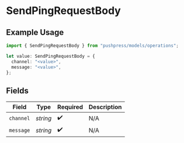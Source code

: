 # SendPingRequestBody

## Example Usage

```typescript
import { SendPingRequestBody } from "pushpress/models/operations";

let value: SendPingRequestBody = {
  channel: "<value>",
  message: "<value>",
};
```

## Fields

| Field              | Type               | Required           | Description        |
| ------------------ | ------------------ | ------------------ | ------------------ |
| `channel`          | *string*           | :heavy_check_mark: | N/A                |
| `message`          | *string*           | :heavy_check_mark: | N/A                |